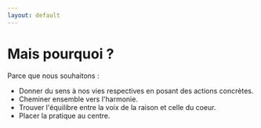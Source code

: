 ```yaml
---
layout: default
---
```


# Mais pourquoi ?

Parce que nous souhaitons : 
- Donner du sens à nos vies respectives en posant des actions concrètes.
- Cheminer ensemble vers l'harmonie.
- Trouver l'équilibre entre la voix de la raison et celle du coeur.
- Placer la pratique au centre.